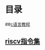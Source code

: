 # 目录



##[c语言教程](https://github.com/YohnWang/let-s-study/blob/master/doc/c-language.md)

## [riscv指令集](https://github.com/YohnWang/let-s-study/blob/master/doc/riscv-instruction-set.md)

